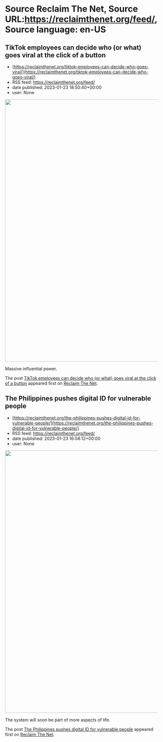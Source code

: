 # Source Reclaim The Net, Source URL:https://reclaimthenet.org/feed/, Source language: en-US

## TikTok employees can decide who (or what) goes viral at the click of a button
 - [https://reclaimthenet.org/tiktok-employees-can-decide-who-goes-viral/](https://reclaimthenet.org/tiktok-employees-can-decide-who-goes-viral/)
 - RSS feed: https://reclaimthenet.org/feed/
 - date published: 2023-01-23 18:50:40+00:00
 - user: None

<a href="https://reclaimthenet.org/tiktok-employees-can-decide-who-goes-viral/" rel="nofollow" title="TikTok employees can decide who (or what) goes viral at the click of a button"><img alt="" class="webfeedsFeaturedVisual wp-post-image" height="864" src="https://reclaimthenet.org/wp-content/uploads/2023/01/tik-23.jpg" style="display: block; margin: auto; margin-bottom: 15px;" width="1536" /></a><p>Massive influential power.</p>
<p>The post <a href="https://reclaimthenet.org/tiktok-employees-can-decide-who-goes-viral/" rel="nofollow">TikTok employees can decide who (or what) goes viral at the click of a button</a> appeared first on <a href="https://reclaimthenet.org" rel="nofollow">Reclaim The Net</a>.</p>

## The Philippines pushes digital ID for vulnerable people
 - [https://reclaimthenet.org/the-philippines-pushes-digital-id-for-vulnerable-people/](https://reclaimthenet.org/the-philippines-pushes-digital-id-for-vulnerable-people/)
 - RSS feed: https://reclaimthenet.org/feed/
 - date published: 2023-01-23 16:58:12+00:00
 - user: None

<a href="https://reclaimthenet.org/the-philippines-pushes-digital-id-for-vulnerable-people/" rel="nofollow" title="The Philippines pushes digital ID for vulnerable people"><img alt="" class="webfeedsFeaturedVisual wp-post-image" height="864" src="https://reclaimthenet.org/wp-content/uploads/2023/01/phil-vulnerable.jpg" style="display: block; margin: auto; margin-bottom: 15px;" width="1536" /></a><p>The system will soon be part of more aspects of life.</p>
<p>The post <a href="https://reclaimthenet.org/the-philippines-pushes-digital-id-for-vulnerable-people/" rel="nofollow">The Philippines pushes digital ID for vulnerable people</a> appeared first on <a href="https://reclaimthenet.org" rel="nofollow">Reclaim The Net</a>.</p>
